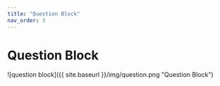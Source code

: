 ```yaml
---
title: "Question Block"
nav_order: 3
---
```

# Question Block
![question block]({{ site.baseurl }}/img/question.png "Question Block")